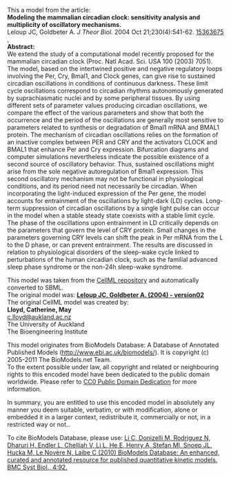 

This a model from the article:  
**Modeling the mammalian circadian clock: sensitivity analysis and multiplicity of oscillatory mechanisms.**   
Leloup JC, Goldbeter A. _J Theor Biol._ 2004 Oct 21;230(4):541-62.
[15363675](http://www.ncbi.nlm.nih.gov/pubmed/15363675) ,  
**Abstract:**   
We extend the study of a computational model recently proposed for the
mammalian circadian clock (Proc. Natl Acad. Sci. USA 100 (2003) 7051). The
model, based on the intertwined positive and negative regulatory loops
involving the Per, Cry, Bmal1, and Clock genes, can give rise to sustained
circadian oscillations in conditions of continuous darkness. These limit cycle
oscillations correspond to circadian rhythms autonomously generated by
suprachiasmatic nuclei and by some peripheral tissues. By using different sets
of parameter values producing circadian oscillations, we compare the effect of
the various parameters and show that both the occurrence and the period of the
oscillations are generally most sensitive to parameters related to synthesis
or degradation of Bmal1 mRNA and BMAL1 protein. The mechanism of circadian
oscillations relies on the formation of an inactive complex between PER and
CRY and the activators CLOCK and BMAL1 that enhance Per and Cry expression.
Bifurcation diagrams and computer simulations nevertheless indicate the
possible existence of a second source of oscillatory behavior. Thus, sustained
oscillations might arise from the sole negative autoregulation of Bmal1
expression. This second oscillatory mechanism may not be functional in
physiological conditions, and its period need not necessarily be circadian.
When incorporating the light-induced expression of the Per gene, the model
accounts for entrainment of the oscillations by light-dark (LD) cycles. Long-
term suppression of circadian oscillations by a single light pulse can occur
in the model when a stable steady state coexists with a stable limit cycle.
The phase of the oscillations upon entrainment in LD critically depends on the
parameters that govern the level of CRY protein. Small changes in the
parameters governing CRY levels can shift the peak in Per mRNA from the L to
the D phase, or can prevent entrainment. The results are discussed in relation
to physiological disorders of the sleep-wake cycle linked to perturbations of
the human circadian clock, such as the familial advanced sleep phase syndrome
or the non-24h sleep-wake syndrome.

This model was taken from the [CellML
repository](http://www.cellml.org/models) and automatically converted to SBML.  
The original model was: [ **Leloup JC, Goldbeter A. (2004) - version02**
](http://www.cellml.org/models/leloup_goldbeter_2004_version02)  
The original CellML model was created by:  
**Lloyd, Catherine, May**   
c.lloyd@aukland.ac.nz  
The University of Auckland  
The Bioengineering Institute  

This model originates from BioModels Database: A Database of Annotated
Published Models (http://www.ebi.ac.uk/biomodels/). It is copyright (c)
2005-2011 The BioModels.net Team.  
To the extent possible under law, all copyright and related or neighbouring
rights to this encoded model have been dedicated to the public domain
worldwide. Please refer to [CC0 Public Domain
Dedication](http://creativecommons.org/publicdomain/zero/1.0/) for more
information.

In summary, you are entitled to use this encoded model in absolutely any
manner you deem suitable, verbatim, or with modification, alone or embedded it
in a larger context, redistribute it, commercially or not, in a restricted way
or not..  
  
To cite BioModels Database, please use: [Li C, Donizelli M, Rodriguez N,
Dharuri H, Endler L, Chelliah V, Li L, He E, Henry A, Stefan MI, Snoep JL,
Hucka M, Le Novère N, Laibe C (2010) BioModels Database: An enhanced, curated
and annotated resource for published quantitative kinetic models. BMC Syst
Biol., 4:92.](http://www.ncbi.nlm.nih.gov/pubmed/20587024)

